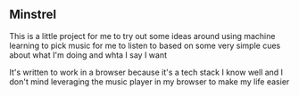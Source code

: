 Minstrel
--------

This is a little project for me to try out some ideas around using machine learning to pick music for me to listen to based on some very simple cues about what I'm doing and whta I say I want

It's written to work in a browser because it's a tech stack I know well and I don't mind leveraging the music player in my browser to make my life easier
